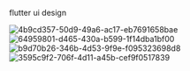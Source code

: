 flutter ui design

![4b9cd357-50d9-49a6-ac17-eb7691658bae](https://user-images.githubusercontent.com/63562726/195993808-cb628e02-2bed-43b8-ad19-d7f2ea2f6086.jpg)
![64959801-d465-430a-b599-1f14dba1bf00](https://user-images.githubusercontent.com/63562726/195993798-8d1cbd81-d4f8-4103-9972-617894c41e59.jpg)
![b9d70b26-346b-4d53-9f9e-f095323698d8](https://user-images.githubusercontent.com/63562726/195993801-fcd47977-8d99-4b84-b477-7d04db84568f.jpg)
![3595c9f2-706f-4d11-a45b-cef9f0517839](https://user-images.githubusercontent.com/63562726/195993805-e095b957-ae79-4759-8431-11bafbdcaacd.jpg)

